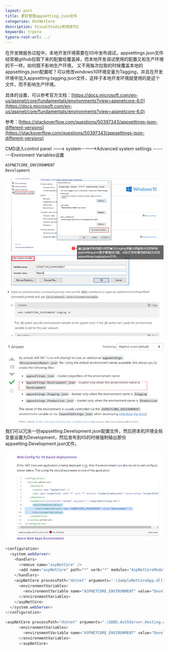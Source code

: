 ```yaml
---
layout: post
title: 更好管理appsetting.json文件
categories: DotNetCore
description: VisualStudio常用技巧2
keywords: trpora
typora-root-url: ../
---
```


在开发微服务过程中，本地开发环境需要在IIS中发布调试，appsettings.json文件经常被github拉取下来的配置给覆盖掉，而本地开发调试使用的配置又和生产环境的不一样。如何既不影响生产环境， 又不用每次拉取的时候覆盖本地的appsettings.json配置呢？可以修改windows10环境变量为Tagging，并且在开发环境中加入appsetting.tagging.json文件，这样子本地开发环境就使用的是这个文件，而不影响生产环境。

具体的设置，可以参考官方文档：[https://docs.microsoft.com/en-us/aspnet/core/fundamentals/environments?view=aspnetcore-6.0](https://docs.microsoft.com/en-us/aspnet/core/fundamentals/environments?view=aspnetcore-6.0)

参考：[https://stackoverflow.com/questions/50397343/appsettings-json-different-versions](https://stackoverflow.com/questions/50397343/appsettings-json-different-versions)

CMD进入control panel ---> system----->Advanced system settings --------Enviroment Variables设置 

````c#
ASPNETCORE_ENVIRONMENT
Development
````



![image-20220401001159846](/images/posts/image-20220401001159846.png)



![image-20220401003846501](/images/posts/image-20220401003846501.png)

我们可以冗余一份appsetting.Development.json配置文件，然后把本机环境全局变量设置为Development，然后发布到IIS的时候强制输出那份appsetting.Development.json文件。

![image-20220401013157238](/images/posts/image-20220401013157238.png)

````c#
<configuration>
  <system.webServer>
    <handlers>
      <remove name="aspNetCore" />
      <add name="aspNetCore" path="*" verb="*" modules="AspNetCoreModuleV2" resourceType="Unspecified" />
    </handlers>
    <aspNetCore processPath="dotnet" arguments=".\SampleNetCoreApp.dll">
      <environmentVariables>
        <environmentVariable name="ASPNETCORE_ENVIRONMENT" value="Development" />
      </environmentVariables>
    </aspNetCore>
  </system.webServer>
</configuration>
````

````c#
<aspNetCore processPath="dotnet" arguments=".\GDBS.AuthServer.Hosting.dll" stdoutLogEnabled="false" stdoutLogFile=".\logs\stdout" hostingModel="inprocess">
      <environmentVariables>
        <environmentVariable name="ASPNETCORE_ENVIRONMENT" value="Development" />
      </environmentVariables>
      </aspNetCore>
````

